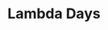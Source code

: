 ---
title: Lambda Days
logo: /resources/img/lambda-days.png
location: Warsaw
description: "Functional programming is taking Kraków by storm."
start: 27 February 2014
end: 28 February 2014
link-out: http://www.lambdadays.org/
---